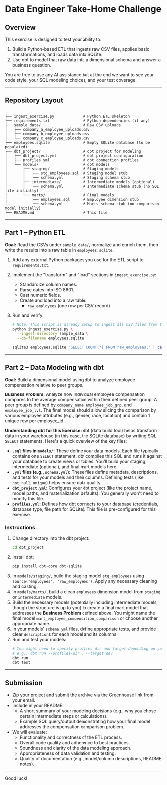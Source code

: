 # Data Engineer Take-Home Challenge

## Overview

This exercise is designed to test your ability to:
1. Build a Python-based ETL that ingests raw CSV files, applies basic transformations, and loads data into SQLite.
2. Use dbt to model that raw data into a dimensional schema and answer a business question.

You are free to use any AI assistance but at the end we want to see your code style, your SQL modeling choices, and your test coverage.

---

## Repository Layout

```
.
├── ingest_exercise.py             # Python ETL skeleton
├── requirements.txt               # Python dependencies (if any)
├── sample_data/                   # Raw CSV uploads
│   ├── company_a_employee_uploads.csv
│   ├── company_b_employee_uploads.csv
│   └── company_c_employee_uploads.csv
├── employees.sqlite               # Empty SQLite database (to be populated)
├── dbt_project/                   # dbt project for modeling
│   ├── dbt_project.yml            # dbt project configuration
│   ├── profiles.yml               # dbt connection profiles
│   └── models/                    # dbt models
│       ├── staging/               # Staging models
│       │   ├── stg_employees.sql  # Staging model stub
│       │   └── schema.yml         # Staging schema stub
│       ├── intermediate/          # Intermediate models (optional)
│       │   └── schema.yml         # Intermediate schema stub (no SQL file initially)
│       └── marts/                 # Final models
│           ├── employees.sql      # Employee dimension stub
│           └── schema.yml         # Marts schema stub (no comparison model initially)
└── README.md                      # This file
```

---

## Part 1 – Python ETL

**Goal:** Read the CSVs under `sample_data/`, normalize and enrich them, then write the results into a raw table in `employees.sqlite`.

1. Add any external Python packages you use for the ETL script to `requirements.txt`.
2. Implement the "transform" and "load" sections in `ingest_exercise.py`:
   - Standardize column names.
   - Parse dates into ISO 8601.
   - Cast numeric fields.
   - Create and load into a raw table:
     - `raw_employees` (one row per CSV record)

3. Run and verify:
    ```bash
    # Note: This script is already setup to ingest all CSV files from the specified directory.
    python ingest_exercise.py \
      --ingest-directory sample_data \
      --db-filename employees.sqlite

    sqlite3 employees.sqlite "SELECT COUNT(*) FROM raw_employees;" | cat
    ```

---

## Part 2 – Data Modeling with dbt

**Goal:** Build a dimensional model using dbt to analyze employee compensation relative to peer groups.

**Business Problem:**
Analyze how individual employee compensation compares to the average compensation within their defined peer group.
A peer group is defined by `company_name`, `employee_job_grp`, and `employee_job_lvl`.
The final model should allow slicing the comparison by various employee attributes (e.g., gender, race, location) and contain 1 unique row per employee_id. 

**Understanding dbt for this Exercise:**
dbt (data build tool) helps transform data in your warehouse (in this case, the SQLite database) by writing SQL `SELECT` statements. Here's a quick overview of the key files:
*   **`.sql` files in `models/`:** These define your data models. Each file typically contains one `SELECT` statement. dbt compiles this SQL and runs it against your database to create views or tables. You'll build your staging, intermediate (optional), and final mart models here.
*   **`.yml` files (e.g., `schema.yml`):** These files define metadata, descriptions, and tests for your models and their columns. Defining tests (like `not_null`, `unique`) helps ensure data quality.
*   **`dbt_project.yml`:** Configures your dbt project (like the project name, model paths, and materialization defaults). You generally won't need to modify this file.
*   **`profiles.yml`:** Defines how dbt connects to your database (credentials, database type, file path for SQLite). This file is pre-configured for this exercise.

### Instructions

1. Change directory into the dbt project:
    ```bash
    cd dbt_project
    ```
2. Install dbt:
    ```bash
    pip install dbt-core dbt-sqlite
    ```
3. In `models/staging/`, build the staging model `stg_employees` using `source('employees', 'raw_employees')`. Apply any necessary cleaning and casting.
4. In `models/marts/`, build a clean `employees` dimension model from `staging` or `intermediate` models.
5. Build the necessary models (potentially including intermediate models, though the structure is up to you) to create a final mart model that addresses the **Business Problem** defined above. You might name the final model `mart_employee_compensation_comparison` or choose another appropriate name.
6. In your models' `schema.yml` files, define appropriate tests, and provide clear `description`s for each model and its columns.
7. Run and test your models:
    ```bash
    # You might need to specify profiles dir and target depending on your setup
    # e.g., dbt run --profiles-dir . --target dev
    dbt run
    dbt test
    ```

---

## Submission

- Zip your project and submit the archive via the Greenhouse link from your email.
- Include in your README:
  - A short summary of your modeling decisions (e.g., why you chose certain intermediate steps or calculations).
  - Example SQL query/output demonstrating how your final model addresses the compensation comparison problem.
- We will evaluate:
  - Functionality and correctness of the ETL process.
  - Overall code quality and adherence to best practices.
  - Soundness and clarity of the data modeling approach.
  - Appropriateness of data validation and testing.
  - Quality of documentation (e.g., model/column descriptions, README notes).

---

Good luck!

